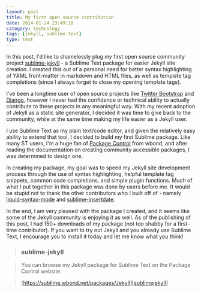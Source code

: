```yaml
---
layout: post
title: My first open source contribution
date: 2014-01-24 23:49:10
category: technology
tags: [jekyll, sublime text]
type: text
---
```

In this post, I'd like to shamelessly plug my first open source community project [sublime-jekyll][sublimejekyll] - a Sublime Text package for easier Jekyll site creation. I created this out of a personal need for better syntax highlighting of YAML front-matter in markdown and HTML files, as well as template tag completions (since I always forget to close my opening template tags).

I've been a longtime user of open source projects like [Twitter Bootstrap][bootstrap] and [Django][django], however I never had the confidence or technical ability to actually contribute to these projects in any meaningful way. With my recent adoption of Jekyll as a static site generator, I decided it was time to give back to the community, while at the same time making my life easier as a Jekyll user.

I use Sublime Text as my plain text/code editor, and given the relatively easy ability to extend that tool, I decided to build my first Sublime package. Like many ST users, I'm a huge fan of [Package Control][packagecontrol] from wbond, and after reading the documentation on creating community accessible packages, I was determined to design one.

In creating my package, my goal was to speed my Jekyll site development process through the use of syntax highlighting, helpful template tag snippets, common code completions, and simple plugin functions. Much of what I put together in this package was done by users before me. It would be stupid not to thank the other contributors who I built off of - namely [liquid-syntax-mode][liquid] and [sublime-insertdate][insertdate].

In the end, I am very pleased with the package I created, and it seems like some of the Jekyll community is enjoying it as well. As of the publishing of this post, I had 150+ downloads of my package (not too shabby for a first-time contributor). If you want to try out Jekyll and you already use Sublime Text, I encourage you to install it today and let me know what you think!

> ### sublime-jekyll

> You can browse my Jekyll package for Sublime Text on the Package Control website

> [https://sublime.wbond.net/packages/Jekyll][sublimejekyll]

[sublimejekyll]: https://sublime.wbond.net/packages/Jekyll
[bootstrap]: http://getbootstrap.com/
[django]: https://www.djangoproject.com/
[packagecontrol]: https://sublime.wbond.net/
[liquid]: https://github.com/siteleaf/liquid-syntax-mode/
[insertdate]: https://github.com/FichteFoll/sublimetext-insertdate/